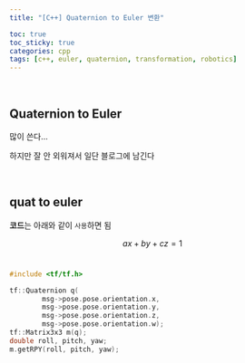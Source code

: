 ```yaml
---
title: "[C++] Quaternion to Euler 변환"

toc: true
toc_sticky: true
categories: cpp
tags: [c++, euler, quaternion, transformation, robotics]
---
```


<br/>

## Quaternion to Euler

많이 쓴다...

하지만 잘 안 외워져서 일단 블로그에 남긴다

<br/>

## quat to euler

**코드**는 아래와 같이 `사용`하면 됨 <br/>

$$ ax+by+cz=1 $$ <br/>


~~~c++
#include <tf/tf.h>

tf::Quaternion q(
        msg->pose.pose.orientation.x,
        msg->pose.pose.orientation.y,
        msg->pose.pose.orientation.z,
        msg->pose.pose.orientation.w);
tf::Matrix3x3 m(q);
double roll, pitch, yaw;
m.getRPY(roll, pitch, yaw);
~~~

